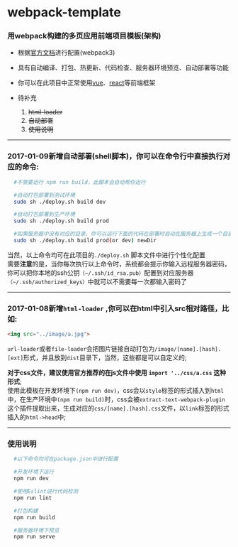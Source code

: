 # webpack-template

### 用webpack构建的多页应用前端项目模板(架构)

* 根据[官方文档](https://doc.webpack-china.org/)进行配置(webpack3)

* 具有自动编译、打包、热更新、代码检查、服务器环境预览、自动部署等功能

* 你可以在此项目中正常使用[vue](https://github.com/vuejs/vue)、[react](https://github.com/facebook/react)等前端框架

* 待补充
  1.  ~~html-loader~~
  2.  ~~自动部署~~
  3.  ~~使用说明~~

---

### 2017-01-09新增自动部署(shell脚本)，你可以在命令行中直接执行对应的命令:

```bash
  #不需要运行 npm run build，此脚本会自动帮你运行

  #自动打包部署到测试环境
  sudo sh ./deploy.sh build dev

  #自动打包部署到生产环境
  sudo sh ./deploy.sh build prod

  #如果服务器中没有对应的目录，你可以运行下面的代码在部署时自动在服务器上生成一个目录
  sudo sh ./deploy.sh build prod(or dev) newDir

```
当然，以上命令均可在此项目的`./deploy.sh` 脚本文件中进行个性化配置</br>
需要**注意**的是，当你每次执行以上命令时，系统都会提示你输入远程服务器密码，你可以把你本地的ssh公钥`（~/.ssh/id_rsa.pub）`配置到对应服务器`（~/.ssh/authorized_keys）`中就可以不需要每一次都输入密码了

---

### 2017-01-08新增`html-loader` ,你可以在html中引入src相对路径，比如:

```html
<img src="../image/a.jpg">
```
`url-loader`或者`file-loader`会把图片链接自动打包为`/image/[name].[hash].[ext]`形式，并且放到`dist`目录下，当然，这些都是可以自定义的;

**对于css文件，建议使用官方推荐的在js文件中使用 `import '../css/a.css`  这种形式**; </br>
使用此模板在开发环境下`(npm run dev)`，css会以`style`标签的形式插入到`html`中，在生产环境中`(npm run build)`时，css会被`extract-text-webpack-plugin`这个插件提取出来，生成对应的`css/[name].[hash].css`文件，以`link`标签的形式插入的`html->head`中;

---

### 使用说明  

```bash
  #以下命令均可在package.json中进行配置

  #开发环境下运行
  npm run dev

  #使用Eslint进行代码检测
  npm run lint

  #打包构建
  npm run build

  #服务器环境下预览
  npm run serve
```


